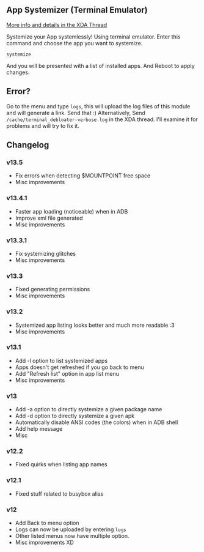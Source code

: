 ## App Systemizer (Terminal Emulator)
[More info and details in the XDA Thread](https://forum.xda-developers.com/apps/magisk/module-terminal-app-systemizer-ui-t3585851)

 Systemize your App systemlessly!
 Using terminal emulator.
 Enter this command and choose the app you want to systemize.

	systemize
	
 And you will be presented with a list of installed apps.
 And Reboot to apply changes.

## Error?
 Go to the menu and type `logs`, this will upload the log files of this module and will generate a link. Send that :)
 Alternatively, Send `/cache/terminal_debloater-verbose.log` in the XDA thread. I'll examine it for problems and will try to fix it.

## Changelog

### v13.5
* Fix errors when detecting $MOUNTPOINT free space
* Misc improvements
### v13.4.1
* Faster app loading (noticeable) when in ADB
* Improve xml file generated
* Misc improvements
### v13.3.1
* Fix systemizing glitches
* Misc improvements
### v13.3
* Fixed generating permissions
* Misc improvements
### v13.2
* Systemized app listing looks better and much more readable :3
* Misc improvements
### v13.1
* Add -l option to list systemized apps
* Apps doesn't get refreshed if you go back to menu
* Add "Refresh list" option in app list menu
* Misc improvements
### v13
* Add -a option to directly systemize a given package name
* Add -d option to directly systemize a given apk
* Automatically disable ANSI codes (the colors) when in ADB shell
* Add help message
* Misc
### v12.2
* Fixed quirks when listing app names
### v12.1
* Fixed stuff related to busybox alias
### v12
* Add Back to menu option
* Logs can now be uploaded by entering `logs`
* Other listed menus now have multiple option.
* Misc improvements XD

